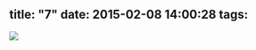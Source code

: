 title: "7"
date: 2015-02-08 14:00:28
tags:
---

![](https://dl.dropbox.com/u/4291520/monograms/2015--7.svg)
